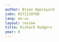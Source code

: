 ```yaml
---
author: Bryan Appleyard
isbn: 0571139760
lang: en-us
layout: review
title: Richard Rodgers
year: 0
---
```


